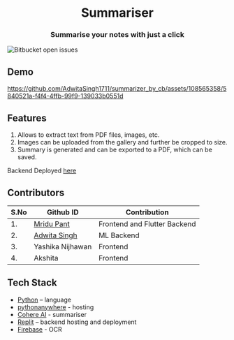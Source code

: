 <div align="center">
  <h1 align="center">Summariser</h1>
  <h3>Summarise your notes with just a click</h3>
</div>

![Bitbucket open issues](https://img.shields.io/bitbucket/issues/{username}/{repo-name})

## Demo

https://github.com/AdwitaSingh1711/summarizer_by_cb/assets/108565358/5840521a-f4f4-4ffb-99f9-139033b0551d

## Features
1. Allows to extract text from PDF files, images, etc.
2. Images can be uploaded from the gallery and further be cropped to size.
3. Summary is generated and can be exported to a PDF, which can be saved.

Backend Deployed [here](https://replit.com/@adwitaSINGH1/new-summarisertrial#main.py)

## Contributors

| S.No | Github ID                                          | Contribution                 |
| ---- | -------------------------------------------------- | ---------------------------- |
| 1.   | [Mridu Pant](https://github.com/mridu-pant)        | Frontend and Flutter Backend |
| 2.   | [Adwita Singh](https://github.com/AdwitaSingh1711) | ML Backend                   |
| 3.   | Yashika Nijhawan                                   | Frontend                     |
| 4.   | Akshita                                            | Frontend                     |


## Tech Stack

- [Python](https://docs.python.org/3/) – language
- [pythonanywhere](https://www.pythonanywhere.com/) - hosting
- [Cohere AI](https://cohere.com/) - summariser
- [Replit](https://replit.com/) – backend hosting and deployment
- [Firebase](https://firebase.google.com/docs/ml-kit/recognize-text) - OCR
